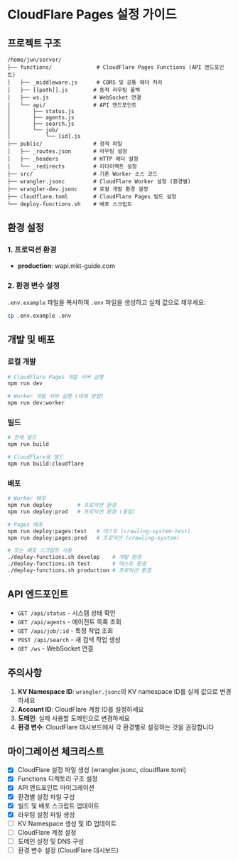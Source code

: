 # CloudFlare Pages 설정 가이드

## 프로젝트 구조

```
/home/jun/server/
├── functions/              # CloudFlare Pages Functions (API 엔드포인트)
│   ├── _middleware.js      # CORS 및 공통 헤더 처리
│   ├── [[path]].js        # 동적 라우팅 폴백
│   ├── ws.js              # WebSocket 연결
│   └── api/               # API 엔드포인트
│       ├── status.js
│       ├── agents.js
│       ├── search.js
│       └── job/
│           └── [id].js
├── public/                # 정적 파일
│   ├── _routes.json       # 라우팅 설정
│   ├── _headers           # HTTP 헤더 설정
│   └── _redirects         # 리다이렉트 설정
├── src/                   # 기존 Worker 소스 코드
├── wrangler.jsonc         # CloudFlare Worker 설정 (환경별)
├── wrangler-dev.jsonc     # 로컬 개발 환경 설정
├── cloudflare.toml        # CloudFlare Pages 빌드 설정
└── deploy-functions.sh    # 배포 스크립트
```

## 환경 설정

### 1. 프로덕션 환경
- **production**: wapi.mkt-guide.com

### 2. 환경 변수 설정
`.env.example` 파일을 복사하여 `.env` 파일을 생성하고 실제 값으로 채우세요:

```bash
cp .env.example .env
```

## 개발 및 배포

### 로컬 개발
```bash
# CloudFlare Pages 개발 서버 실행
npm run dev

# Worker 개발 서버 실행 (대체 방법)
npm run dev:worker
```

### 빌드
```bash
# 전체 빌드
npm run build

# CloudFlare용 빌드
npm run build:cloudflare
```

### 배포
```bash
# Worker 배포
npm run deploy        # 프로덕션 환경
npm run deploy:prod   # 프로덕션 환경 (동일)

# Pages 배포  
npm run deploy:pages:test   # 테스트 (crawling-system-test)
npm run deploy:pages:prod   # 프로덕션 (crawling-system)

# 또는 배포 스크립트 사용
./deploy-functions.sh develop    # 개발 환경
./deploy-functions.sh test       # 테스트 환경
./deploy-functions.sh production # 프로덕션 환경
```

## API 엔드포인트

- `GET /api/status` - 시스템 상태 확인
- `GET /api/agents` - 에이전트 목록 조회
- `GET /api/job/:id` - 특정 작업 조회
- `POST /api/search` - 새 검색 작업 생성
- `GET /ws` - WebSocket 연결

## 주의사항

1. **KV Namespace ID**: `wrangler.jsonc`의 KV namespace ID를 실제 값으로 변경하세요
2. **Account ID**: CloudFlare 계정 ID를 설정하세요
3. **도메인**: 실제 사용할 도메인으로 변경하세요
4. **환경 변수**: CloudFlare 대시보드에서 각 환경별로 설정하는 것을 권장합니다

## 마이그레이션 체크리스트

- [x] CloudFlare 설정 파일 생성 (wrangler.jsonc, cloudflare.toml)
- [x] Functions 디렉토리 구조 설정
- [x] API 엔드포인트 마이그레이션
- [x] 환경별 설정 파일 구성
- [x] 빌드 및 배포 스크립트 업데이트
- [x] 라우팅 설정 파일 생성
- [ ] KV Namespace 생성 및 ID 업데이트
- [ ] CloudFlare 계정 설정
- [ ] 도메인 설정 및 DNS 구성
- [ ] 환경 변수 설정 (CloudFlare 대시보드)
